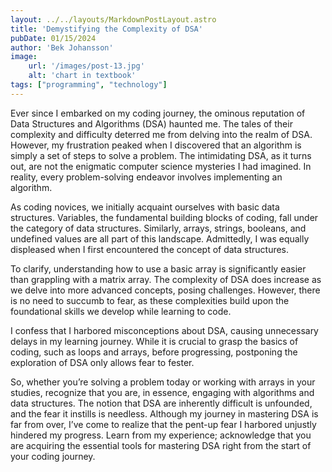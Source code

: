 ```yaml
---
layout: ../../layouts/MarkdownPostLayout.astro
title: 'Demystifying the Complexity of DSA'
pubDate: 01/15/2024
author: 'Bek Johansson'
image:
    url: '/images/post-13.jpg'
    alt: 'chart in textbook'
tags: ["programming", "technology"]
---
```

<div class='prose'>

Ever since I embarked on my coding journey, the ominous reputation of Data Structures and Algorithms (DSA) haunted me. The tales of their complexity and difficulty deterred me from delving into the realm of DSA. However, my frustration peaked when I discovered that an algorithm is simply a set of steps to solve a problem. The intimidating DSA, as it turns out, are not the enigmatic computer science mysteries I had imagined. In reality, every problem-solving endeavor involves implementing an algorithm.

As coding novices, we initially acquaint ourselves with basic data structures. Variables, the fundamental building blocks of coding, fall under the category of data structures. Similarly, arrays, strings, booleans, and undefined values are all part of this landscape. Admittedly, I was equally displeased when I first encountered the concept of data structures.

To clarify, understanding how to use a basic array is significantly easier than grappling with a matrix array. The complexity of DSA does increase as we delve into more advanced concepts, posing challenges. However, there is no need to succumb to fear, as these complexities build upon the foundational skills we develop while learning to code.

I confess that I harbored misconceptions about DSA, causing unnecessary delays in my learning journey. While it is crucial to grasp the basics of coding, such as loops and arrays, before progressing, postponing the exploration of DSA only allows fear to fester.

So, whether you’re solving a problem today or working with arrays in your studies, recognize that you are, in essence, engaging with algorithms and data structures. The notion that DSA are inherently difficult is unfounded, and the fear it instills is needless. Although my journey in mastering DSA is far from over, I’ve come to realize that the pent-up fear I harbored unjustly hindered my progress. Learn from my experience; acknowledge that you are acquiring the essential tools for mastering DSA right from the start of your coding journey.